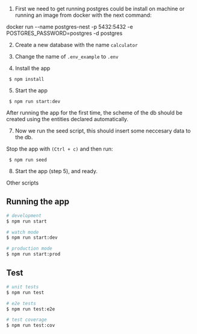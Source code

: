 1. First we need to get running postgres could be install on machine or running an image from docker with the next command:

docker run --name postgres-nest -p 5432:5432 -e POSTGRES_PASSWORD=postgres -d postgres

2. Create a new database with the name `calculator`

3. Change the name of `.env_example` to `.env`

4. Install the app

` $ npm install`

5. Start the app

` $ npm run start:dev`

After running the app for the first time, the scheme of the db should be created using the entities declared automatically.

7. Now we run the seed script, this should insert some neccesary data to the db.

Stop the app with `(Ctrl + c)` and then run:

` $ npm run seed`

8. Start the app (step 5), and ready.

Other scripts

## Running the app

```bash
# development
$ npm run start

# watch mode
$ npm run start:dev

# production mode
$ npm run start:prod
```

## Test

```bash
# unit tests
$ npm run test

# e2e tests
$ npm run test:e2e

# test coverage
$ npm run test:cov
```
